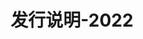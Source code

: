 ﻿---
title: 发行说明-2022
type: docs
weight: 8
url: /zh/net/release-notes-2022/
description: Aspose.3D的发行说明2022年发行。
---
